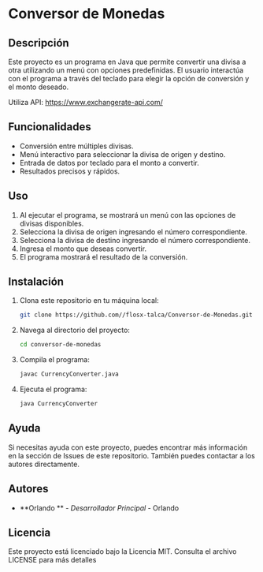 # Conversor de Monedas

## Descripción
Este proyecto es un programa en Java que permite convertir una divisa a otra utilizando un menú con opciones predefinidas. El usuario interactúa con el programa a través del teclado para elegir la opción de conversión y el monto deseado.

Utiliza API: https://www.exchangerate-api.com/

## Funcionalidades
- Conversión entre múltiples divisas.
- Menú interactivo para seleccionar la divisa de origen y destino.
- Entrada de datos por teclado para el monto a convertir.
- Resultados precisos y rápidos.

## Uso
1. Al ejecutar el programa, se mostrará un menú con las opciones de divisas disponibles.
2. Selecciona la divisa de origen ingresando el número correspondiente.
3. Selecciona la divisa de destino ingresando el número correspondiente.
4. Ingresa el monto que deseas convertir.
5. El programa mostrará el resultado de la conversión.

## Instalación
1. Clona este repositorio en tu máquina local:
   ```bash
   git clone https://github.com//flosx-talca/Conversor-de-Monedas.git

2. Navega al directorio del proyecto:
   ```bash
   cd conversor-de-monedas

3. Compila el programa:
   ```bash
   javac CurrencyConverter.java

4. Ejecuta el programa:
   ```bash
   java CurrencyConverter

## Ayuda
Si necesitas ayuda con este proyecto, puedes encontrar más información en la sección de Issues de este repositorio. También puedes contactar a los autores directamente.

## Autores
- **Orlando ** - *Desarrollador Principal* - Orlando

## Licencia
Este proyecto está licenciado bajo la Licencia MIT. Consulta el archivo LICENSE para más detalles
